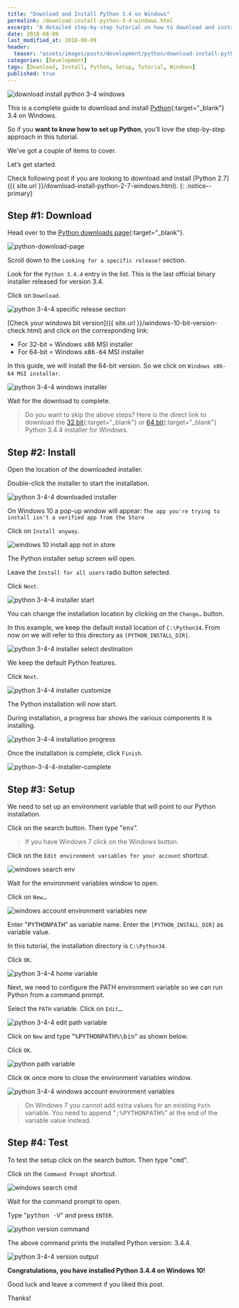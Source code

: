 ```yaml
---
title: "Download and Install Python 3.4 on Windows"
permalink: /download-install-python-3-4-windows.html
excerpt: "A detailed step-by-step tutorial on how to download and install Python 3.4.4 on Windows 10."
date: 2018-08-09
last_modified_at: 2018-08-09
header:
  teaser: "assets/images/posts/development/python/download-install-python-3-4-windows.png"
categories: [Development]
tags: [Download, Install, Python, Setup, Tutorial, Windows]
published: true
---
```


<img src="{{ site.url }}/assets/images/posts/development/python/download-install-python-3-4-windows.png" alt="download install python 3-4 windows" class="align-right title-image">

This is a complete guide to download and install [Python](https://www.python.org){:target="_blank"} 3.4 on Windows.

So if you **want to know how to set up Python**, you’ll love the step-by-step approach in this tutorial.

We’ve got a couple of items to cover.

Let’s get started.

Check following post if you are looking to download and install [Python 2.7]({{ site.url }}/download-install-python-2-7-windows.html).
{: .notice--primary}

## Step #1: Download

Head over to the [Python downloads page](https://www.python.org/downloads/){:target="_blank"}.

<img src="{{ site.url }}/assets/images/posts/development/python/python-download-page.png" alt="python-download-page">

Scroll down to the `Looking for a specific release?` section.

Look for the `Python 3.4.4` entry in the list. This is the last official binary installer released for version 3.4.

Click on `Download`.

<img src="{{ site.url }}/assets/images/posts/development/python/python-3-4-4-specific-release-section.png" alt="python 3-4-4 specific release section">

[Check your windows bit version]({{ site.url }}/windows-10-bit-version-check.html) and click on the corresponding link:
* For 32-bit = Windows <kbd>x86</kbd> MSI installer
* For 64-bit = Windows <kbd>x86-64</kbd> MSI installer

In this guide, we will install the 64-bit version. So we click on `Windows x86-64 MSI installer`.

<img src="{{ site.url }}/assets/images/posts/development/python/python-3-4-4-windows-installer.png" alt="python 3-4-4 windows installer">

Wait for the download to complete.

> Do you want to skip the above steps? Here is the direct link to download the [32 bit](https://www.python.org/ftp/python/3.4.4/python-3.4.4.msi){:target="_blank"} or [64 bit](https://www.python.org/ftp/python/3.4.4/python-3.4.4.amd64.msi){:target="_blank"} Python 3.4.4 installer for Windows.

## Step #2: Install

Open the location of the downloaded installer.

Double-click the installer to start the installation.

<img src="{{ site.url }}/assets/images/posts/development/python/python-3-4-4-downloaded-installer.png" alt="python 3-4-4 downloaded installer">

On Windows 10 a pop-up window will appear: `The app you're trying to install isn't a verified app from the Store`

Click on `Install anyway`.

<img src="{{ site.url }}/assets/images/posts/windows-10-install-app-not-in-store.png" alt="windows 10 install app not in store">

The Python installer setup screen will open.

Leave the `Install for all users` radio button selected.

Click `Next`.

<img src="{{ site.url }}/assets/images/posts/development/python/python-3-4-4-installer-start.png" alt="python 3-4-4 installer start">

You can change the installation location by clicking on the `Change…` button.

In this example, we keep the default install location of `C:\Python34`. From now on we will refer to this directory as `[PYTHON_INSTALL_DIR]`.

<img src="{{ site.url }}/assets/images/posts/development/python/python-3-4-4-installer-select-destination.png" alt="python 3-4-4 installer select destination">

We keep the default Python features.

Click `Next`.

<img src="{{ site.url }}/assets/images/posts/development/python/python-3-4-4-installer-customize.png" alt="python 3-4-4 installer customize">

The Python installation will now start.

During installation, a progress bar shows the various components it is installing.

<img src="{{ site.url }}/assets/images/posts/development/python/python-3-4-4-installation-progress.png" alt="python 3-4-4 installation progress">

Once the installation is complete, click `Finish`.

<img src="{{ site.url }}/assets/images/posts/development/python/python-3-4-4-installer-complete.png" alt="python-3-4-4-installer-complete">

## Step #3: Setup

We need to set up an environment variable that will point to our Python installation.

Click on the search button. Then type "<kbd>env</kbd>".

> If you have Windows 7 click on the Windows button.

Click on the `Edit environment variables for your account` shortcut.

<img src="{{ site.url }}/assets/images/posts/development/windows-search-env.png" alt="windows search env">

Wait for the environment variables window to open.

Click on `New…`.

<img src="{{ site.url }}/assets/images/posts/development/windows-account-environment-variables-new.png" alt="windows account environment variables new">

Enter "<kbd>PYTHONPATH</kbd>" as variable name. Enter the `[PYTHON_INSTALL_DIR]` as variable value.

In this tutorial, the installation directory is `C:\Python34`.

Click `OK`.

<img src="{{ site.url }}/assets/images/posts/development/python/python-3-4-4-home-variable.png" alt="python 3-4-4 home variable">

Next, we need to configure the PATH environment variable so we can run Python from a command prompt.

Select the `PATH` variable. Click on `Edit…`.

<img src="{{ site.url }}/assets/images/posts/development/python/python-3-4-4-edit-path-variable.png" alt="python 3-4-4 edit path variable">

Click on `New` and type "<kbd>%PYTHONPATH%\bin</kbd>" as shown below.

Click `OK`.

<img src="{{ site.url }}/assets/images/posts/development/python/python-path-variable.png" alt="python path variable">

Click `OK` once more to close the environment variables window.

<img src="{{ site.url }}/assets/images/posts/development/python/python-3-4-4-windows-account-environment-variables.png" alt="python 3-4-4 windows account environment variables">

> On Windows 7 you cannot add extra values for an existing `Path` variable. You need to append "<kbd>;%PYTHONPATH%</kbd>" at the end of the variable value instead.

## Step #4: Test

To test the setup click on the search button. Then type "<kbd>cmd</kbd>".

Click on the `Command Prompt` shortcut.

<img src="{{ site.url }}/assets/images/posts/development/windows-search-cmd.png" alt="windows search cmd">

Wait for the command prompt to open.

Type "<kbd>python -V</kbd>" and press `ENTER`.

<img src="{{ site.url }}/assets/images/posts/development/python/python-version-command.png" alt="python version command">

The above command prints the installed Python version: 3.4.4.

<img src="{{ site.url }}/assets/images/posts/development/python/python-3-4-4-version-output.png" alt="python 3-4-4 version output">

**Congratulations, you have installed Python 3.4.4 on Windows 10!**

Good luck and leave a comment if you liked this post.

Thanks!
